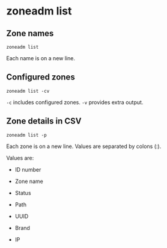 # zoneadm list

## Zone names

	zoneadm list

Each name is on a new line.


## Configured zones

	zoneadm list -cv

`-c` includes configured zones.
`-v` provides extra output.


## Zone details in CSV

	zoneadm list -p

Each zone is on a new line.
Values are separated by colons (:).

Values are:

- ID number

- Zone name

- Status

- Path

- UUID

- Brand

- IP
